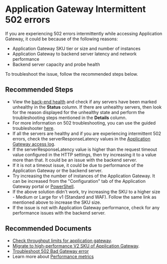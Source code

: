 <properties
    pageTitle="Application Gateway Intermittent 502 errors"
    description="Self-help content for Performance - Application Gateway Intermittent 502 errors"
    service="microsoft.network"
    resource="applicationgateways"
    authors="abshamsft"
    ms.author="absha"
    displayOrder="22"
	selfHelpType="resource"
    articleId="application-gateway-performance-intermittent-502"
 	resourceTags=""
	productPesIds="15922"
    supportTopicIds="32680758"
    cloudEnvironments="public,fairfax,blackforest,mooncake"
 />

# Application Gateway Intermittent 502 errors
If you are experiencing 502 errors intermittently while accessing Application Gateway, it could be because of the following reasons:
* Application Gateway SKU tier or size and number of instances
* Application Gateway to backend server latency and network performance
* Backend server capacity and probe health

To troubleshoot the issue, follow the recommended steps below.

## **Recommended Steps**

* View the [back-end health](https://docs.microsoft.com/azure/application-gateway/application-gateway-diagnostics#view-back-end-health-through-the-portal) and check if any servers have been marked unhealthy in the **Status** column. If there are unhealthy servers, then look for the reason displayed for the unhealthy state and perform the troubleshooting steps mentioned in the **Details** column.
* For more information on 502 troubleshooting, you can use the guided troubleshooter [here](https://support.microsoft.com/help/4504111/azure-application-gateway-with-bad-gateway-502-errors).
* If all the servers are healthy and if you are experiencing intermittent 502 errors,
check the serverResponseLatency values in the [Application Gateway access log](https://docs.microsoft.com/azure/application-gateway/application-gateway-diagnostics#access-log). 
* If the serverResponseLatency value is higher than the request timeout value configured in the HTTP settings, then try increasing it to a value more than that. It could be an issue with the backend server.
* If it is not a timeout issue, it could be due to performance of the Application Gateway or the backend server.
* Try increasing the number of instances of the Application Gateway. It can be increased from the "Configuration" tab of the Application Gateway portal or [PowerShell](https://docs.microsoft.com/powershell/module/az.network/set-azapplicationgatewaysku?view=azps-2.5.0).
* If the above solution didn't work, try increasing the SKU to a higher size - Medium or Large for v1 (Standard and WAF). Follow the same link as mentioned above to increase the SKU size.
* If the issue is not with Application Gateway performance, check for any performance issues with the backend server.

## **Recommended Documents**

- [Check throughput limits for application gateway](https://azure.microsoft.com/documentation/articles/application-gateway-introduction/).
- [Migrate to high-performance V2 SKU of Application Gateway](https://docs.microsoft.com/azure/application-gateway/migrate-v1-v2).
- [Troubleshoot 502 Bad Gateway error](https://docs.microsoft.com/azure/application-gateway/application-gateway-troubleshooting-502)
- Learn more about [Performance metrics](https://docs.microsoft.com/azure/application-gateway/application-gateway-diagnostics#metrics)
